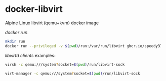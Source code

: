 # docker-libvirt

Alpine Linux libvirt (qemu+kvm) docker image 

_docker run_:

```sh
mkdir run
docker run --privileged -v $(pwd)/run:/var/run/libvirt ghcr.io/speedy37/docker-libvirtd/libvirtd:main
```

_libvirtd clients_ examples:

```sh
virsh -c qemu:///system?socket=$(pwd)/run/libvirt-sock
```

```sh
virt-manager -c qemu:///system?socket=$(pwd)/run/libvirt-sock
```
